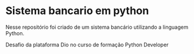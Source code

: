 # Sistema bancario em python

 Nesse repositório foi criado de um sistema bancário utilizando a linguagem Python. 

 Desafio da plataforma Dio no curso de formação Python Developer
